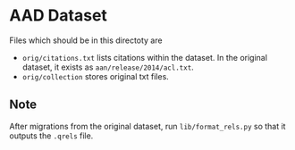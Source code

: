 AAD Dataset
========

Files which should be in this directoty are

- `orig/citations.txt` lists citations within the dataset. In the original dataset, it exists as `aan/release/2014/acl.txt`.
- `orig/collection` stores original txt files.

## Note

After migrations from the original dataset, run `lib/format_rels.py` so that it outputs the `.qrels` file.
